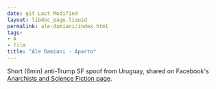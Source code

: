 ```yaml
---
date: git Last Modified
layout: libdoc_page.liquid
permalink: ale-damiani/index.html
tags:
- A
- film
title: "Ale Damiani - Aparto"
---
```


Short (6min) anti-Trump SF spoof from Uruguay, shared on Facebook's [Anarchists and Science Fiction page](https://www.facebook.com/AnarchistScienceFiction/videos/1870831783132690/).